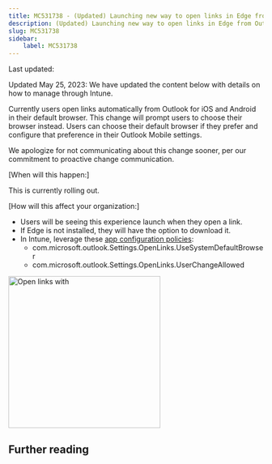 ```yaml
---
title: MC531738 - (Updated) Launching new way to open links in Edge from Outlook for iOS and Android
description: (Updated) Launching new way to open links in Edge from Outlook for iOS and Android
slug: MC531738
sidebar:
    label: MC531738
---
```



Last updated: 

<p style="">Updated May 25, 2023: We have updated the content below with details on how to manage through Intune.</p><p style="">Currently users open links automatically from Outlook for iOS and Android in their default browser. This change will prompt users to choose their browser instead. Users can choose their default browser if they prefer and configure that preference in their Outlook Mobile settings.</p><p style="">We apologize for not communicating about this change sooner, per our commitment to proactive change communication.&nbsp;</p><p style="">[When will this happen:]</p><p>This is currently rolling out.</p><p>[How will this affect your organization:]</p><ul><li>Users will be seeing this experience launch when they open a link.</li><li>If Edge is not installed, they will have the option to download it.</li><li>In Intune, leverage these <a href="https://learn.microsoft.com/mem/intune/apps/app-configuration-policies-overview" target="_blank">app configuration policies</a>:<ul><li>com.microsoft.outlook.Settings.OpenLinks.UseSystemDefaultBrowser</li><li>com.microsoft.outlook.Settings.OpenLinks.UserChangeAllowed</li></ul></li></ul><p><img src="https://img-prod-cms-rt-microsoft-com.akamaized.net/cms/api/am/imageFileData/RW10sa8?ver=9627&quot;" width="300" height="" alt="Open links with"></p>

## Further reading

